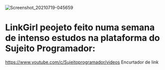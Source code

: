 ![Screenshot_20210719-045659](https://user-images.githubusercontent.com/75712842/126124324-3d7c67d1-22c9-4e35-a7f7-cebfde1db66b.png)
# LinkGirl peojeto feito numa semana de intenso estudos na plataforma do Sujeito Programador:
https://www.youtube.com/c/Sujeitoprogramador/videos
Encurtador de link
